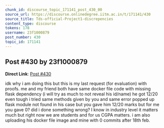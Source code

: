 ```yaml
---
chunk_id: discourse_topic_171141_post_430_00
source_url: https://discourse.onlinedegree.iitm.ac.in/t/171141/430
source_title: Tds-official-Project1-discrepencies
content_type: discourse
tokens: 178
username: 23f1000879
post_number: 430
topic_id: 171141
---
```


## Post #430 by 23f1000879

**Direct Link**: [Post #430](https://discourse.onlinedegree.iitm.ac.in/t/171141/430)

idk why i am doing this but this is my last request (for evaluation) with proofs. me and my friend both have same docker file code with missing flask dependency (i will try as much to not reveal his id/name) he got 12/20 even tough i tried same methods given by you and same error popped up flask module not found in his case but you gave him 12/20 marks but for me you gave 0? did i done something wrong? I know in industry level it matters much but right now we are students and for us CGPA matters. i am also uploading his docker file image and mine with 0 commits after 18th feb.
